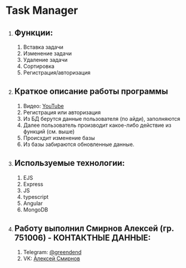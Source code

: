 # Task Manager 
1. ## Функции:
    1. Вставка задачи
    1. Изменение задачи
    1. Удаление задачи
    1. Сортировка
    1. Регистрация/авторизация
1. ## Краткое описание работы программы
    1. Видео: [YouTube](https://www.youtube.com/watch?v=PRIEgeDWyx0)
    1. Регистрация или авторизация
    1. Из БД берутся данные пользователя (по айди), заполняются
    1. Далее пользователь производит какое-либо действие из функций (см. выше)
    1. Происхдит изменение базы
    1. Из базы забираются обновленные данные. 
1. ## Используемые технологии:
    1. EJS
    1. Express
    1. JS
    1. typescript
    1. Angular
    1. MongoDB

1. ## Работу выполнил Смирнов Алексей (гр. 751006) - КОНТАКТНЫЕ ДАННЫЕ:
    1. Telegram: [@greendend](https://t.me/Greendend)
    1. VK: [Алексей Смирнов](https://vk.com/greendend)
